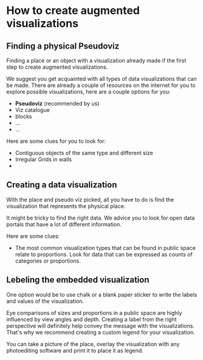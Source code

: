 # How to create augmented visualizations

## Finding a physical Pseudoviz 

Finding a place or an object with a visualization already made if the first step to create augmented visualizations.

We suggest you get acquainted with all types of data visualizations that can be made. There are already a couple of resources on the internet for you to explore possible visualizations, here are a couple options for you:

- __Pseudoviz__ (recommended by us)
- Viz catalogue
- blocks
- ...
- ...

Here are some clues for you to look for:

- Contiguous objects of the same type and different size
- Irregular Grids in walls
- 

## Creating a data visualization

With the place and pseudo viz picked, all you have to do is find the visualization that represents the physical place.

It might be tricky to find the right data. We advice you to look for open data portals that have a lot of different information.

Here are some clues:

- The most common visualization types that can be found in public space relate to proportions. Look for data that can be expressed as counts of categories or proportions.


## Lebeling the embedded visualization

One option would be to use chalk or a blank paper sticker to write the labels and values of the visualization.


Eye comparisons of sizes and proportions in a public space are highly influenced by view angles and depth. Creating a label from the right perspective will definitely help convey the message with the visualizations. That's why we recommend creating a custom legend for your visualization. 

You can take a picture of the place, overlay the visualization with any photoediting software and print it to place it as legend.







